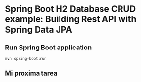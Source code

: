 # Spring Boot H2 Database CRUD example: Building Rest API with Spring Data JPA

## Run Spring Boot application
```
mvn spring-boot:run
```

## Mi proxima tarea

